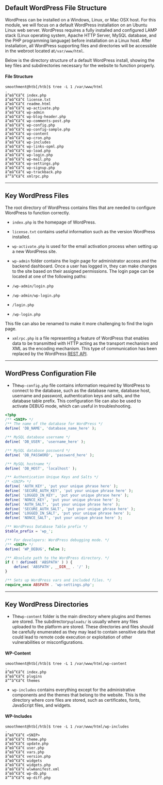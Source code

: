 ﻿## Default WordPress File Structure

WordPress can be installed on a Windows, Linux, or Mac OSX host. For this module, we will focus on a default WordPress installation on an Ubuntu Linux web server. WordPress requires a fully installed and configured LAMP stack (Linux operating system, Apache HTTP Server, MySQL database, and the PHP programming language) before installation on a Linux host. After installation, all WordPress supporting files and directories will be accessible in the webroot located at`/var/www/html`.

Below is the directory structure of a default WordPress install, showing the key files and subdirectories necessary for the website to function properly.

#### File Structure

```shell-session
smoothment@htb[/htb]$ tree -L 1 /var/www/html
.
â”œâ”€â”€ index.php
â”œâ”€â”€ license.txt
â”œâ”€â”€ readme.html
â”œâ”€â”€ wp-activate.php
â”œâ”€â”€ wp-admin
â”œâ”€â”€ wp-blog-header.php
â”œâ”€â”€ wp-comments-post.php
â”œâ”€â”€ wp-config.php
â”œâ”€â”€ wp-config-sample.php
â”œâ”€â”€ wp-content
â”œâ”€â”€ wp-cron.php
â”œâ”€â”€ wp-includes
â”œâ”€â”€ wp-links-opml.php
â”œâ”€â”€ wp-load.php
â”œâ”€â”€ wp-login.php
â”œâ”€â”€ wp-mail.php
â”œâ”€â”€ wp-settings.php
â”œâ”€â”€ wp-signup.php
â”œâ”€â”€ wp-trackback.php
â””â”€â”€ xmlrpc.php
```

---

## Key WordPress Files

The root directory of WordPress contains files that are needed to configure WordPress to function correctly.

- `index.php` is the homepage of WordPress.
 
- `license.txt` contains useful information such as the version WordPress installed.
 
- `wp-activate.php` is used for the email activation process when setting up a new WordPress site.
 
- `wp-admin` folder contains the login page for administrator access and the backend dashboard. Once a user has logged in, they can make changes to the site based on their assigned permissions. The login page can be located at one of the following paths:
 
 - `/wp-admin/login.php`
 - `/wp-admin/wp-login.php`
 - `/login.php`
 - `/wp-login.php`

This file can also be renamed to make it more challenging to find the login page.

- `xmlrpc.php` is a file representing a feature of WordPress that enables data to be transmitted with HTTP acting as the transport mechanism and XML as the encoding mechanism. This type of communication has been replaced by the WordPress [REST API](https://developer.wordpress.org/rest-api/reference).

---

## WordPress Configuration File

- The`wp-config.php` file contains information required by WordPress to connect to the database, such as the database name, database host, username and password, authentication keys and salts, and the database table prefix. This configuration file can also be used to activate DEBUG mode, which can useful in troubleshooting.


```php
<?php
/** <SNIP> */
/** The name of the database for WordPress */
define( 'DB_NAME', 'database_name_here' );

/** MySQL database username */
define( 'DB_USER', 'username_here' );

/** MySQL database password */
define( 'DB_PASSWORD', 'password_here' );

/** MySQL hostname */
define( 'DB_HOST', 'localhost' );

/** Authentication Unique Keys and Salts */
/* <SNIP> */
define( 'AUTH_KEY', 'put your unique phrase here' );
define( 'SECURE_AUTH_KEY', 'put your unique phrase here' );
define( 'LOGGED_IN_KEY', 'put your unique phrase here' );
define( 'NONCE_KEY', 'put your unique phrase here' );
define( 'AUTH_SALT', 'put your unique phrase here' );
define( 'SECURE_AUTH_SALT', 'put your unique phrase here' );
define( 'LOGGED_IN_SALT', 'put your unique phrase here' );
define( 'NONCE_SALT', 'put your unique phrase here' );

/** WordPress Database Table prefix */
$table_prefix = 'wp_';

/** For developers: WordPress debugging mode. */
/** <SNIP> */
define( 'WP_DEBUG', false );

/** Absolute path to the WordPress directory. */
if ( ! defined( 'ABSPATH' ) ) {
	define( 'ABSPATH', __DIR__ . '/' );
}

/** Sets up WordPress vars and included files. */
require_once ABSPATH . 'wp-settings.php';
```

---

## Key WordPress Directories

- The`wp-content` folder is the main directory where plugins and themes are stored. The subdirectory`uploads/` is usually where any files uploaded to the platform are stored. These directories and files should be carefully enumerated as they may lead to contain sensitive data that could lead to remote code execution or exploitation of other vulnerabilities or misconfigurations.

#### WP-Content


```shell-session
smoothment@htb[/htb]$ tree -L 1 /var/www/html/wp-content
.
â”œâ”€â”€ index.php
â”œâ”€â”€ plugins
â””â”€â”€ themes
```

- `wp-includes` contains everything except for the administrative components and the themes that belong to the website. This is the directory where core files are stored, such as certificates, fonts, JavaScript files, and widgets.

#### WP-Includes

```shell-session
smoothment@htb[/htb]$ tree -L 1 /var/www/html/wp-includes
.
â”œâ”€â”€ <SNIP>
â”œâ”€â”€ theme.php
â”œâ”€â”€ update.php
â”œâ”€â”€ user.php
â”œâ”€â”€ vars.php
â”œâ”€â”€ version.php
â”œâ”€â”€ widgets
â”œâ”€â”€ widgets.php
â”œâ”€â”€ wlwmanifest.xml
â”œâ”€â”€ wp-db.php
â””â”€â”€ wp-diff.php
```
